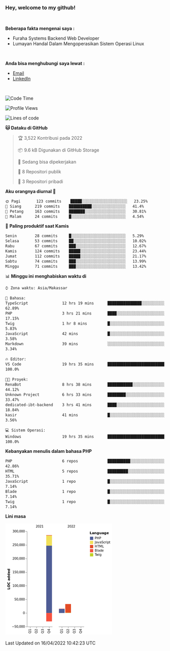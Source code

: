 <h3>Hey, welcome to my github!</h3>

<br>

<p><strong>Beberapa fakta mengenai saya :</strong></p>

<ul>
  <li>Furaha Systems Backend Web Developer</li>
  <li>Lumayan Handal Dalam Mengoperasikan Sistem Operasi Linux</li>
</ul>

<br>

<p><strong>Anda bisa menghubungi saya lewat :</strong></p>

<ul>
  <li><a href="mailto:renaldiapriyanto419@gmail.com">Email</a></li>
  <li><a href="https://www.linkedin.com/in/renaldi-kadang-314314206/">LinkedIn</a></li>
</ul>

<br>

<!--START_SECTION:waka-->
![Code Time](http://img.shields.io/badge/Code%20Time-81%20hrs%202%20mins-blue)

![Profile Views](http://img.shields.io/badge/Profil%20dilihat-3-blue)

![Lines of code](https://img.shields.io/badge/Sejak%20Hello%20World%20aku%20telah%20menulis-304%20Thousand%20baris%20kode-blue)

**🐱 Dataku di GitHub** 

> 🏆 3,522 Kontribusi pada 2022
 > 
> 📦 9.6 kB Digunakan di GitHub Storage 
 > 
> 💼 Sedang bisa dipekerjakan
 > 
> 📜 8 Repositori publik 
 > 
> 🔑 3 Repositori pribadi  
 > 
**Aku orangnya diurnal 🐤** 

```text
🌞 Pagi       123 commits    █████░░░░░░░░░░░░░░░░░░░░   23.25% 
🌆 Siang      219 commits    ██████████░░░░░░░░░░░░░░░   41.4% 
🌃 Petang     163 commits    ███████░░░░░░░░░░░░░░░░░░   30.81% 
🌙 Malam      24 commits     █░░░░░░░░░░░░░░░░░░░░░░░░   4.54%

```
📅 **Paling produktif saat Kamis** 

```text
Senin        28 commits     █░░░░░░░░░░░░░░░░░░░░░░░░   5.29% 
Selasa       53 commits     ██░░░░░░░░░░░░░░░░░░░░░░░   10.02% 
Rabu         67 commits     ███░░░░░░░░░░░░░░░░░░░░░░   12.67% 
Kamis        124 commits    █████░░░░░░░░░░░░░░░░░░░░   23.44% 
Jumat        112 commits    █████░░░░░░░░░░░░░░░░░░░░   21.17% 
Sabtu        74 commits     ███░░░░░░░░░░░░░░░░░░░░░░   13.99% 
Minggu       71 commits     ███░░░░░░░░░░░░░░░░░░░░░░   13.42%

```


📊 **Minggu ini menghabiskan waktu di** 

```text
⌚︎ Zona waktu: Asia/Makassar

💬 Bahasa: 
TypeScript               12 hrs 19 mins      ███████████████░░░░░░░░░░   62.89% 
PHP                      3 hrs 21 mins       ████░░░░░░░░░░░░░░░░░░░░░   17.15% 
Twig                     1 hr 8 mins         █░░░░░░░░░░░░░░░░░░░░░░░░   5.83% 
JavaScript               42 mins             █░░░░░░░░░░░░░░░░░░░░░░░░   3.58% 
Markdown                 39 mins             ░░░░░░░░░░░░░░░░░░░░░░░░░   3.34%

🔥 Editor: 
VS Code                  19 hrs 35 mins      █████████████████████████   100.0%

🐱‍💻 Proyek: 
RenaBot                  8 hrs 38 mins       ███████████░░░░░░░░░░░░░░   44.12% 
Unknown Project          6 hrs 33 mins       ████████░░░░░░░░░░░░░░░░░   33.47% 
dedicated-ibt-backend    3 hrs 41 mins       ████░░░░░░░░░░░░░░░░░░░░░   18.84% 
kasir                    41 mins             █░░░░░░░░░░░░░░░░░░░░░░░░   3.56%

💻 Sistem Operasi: 
Windows                  19 hrs 35 mins      █████████████████████████   100.0%

```

**Kebanyakan menulis dalam bahasa PHP** 

```text
PHP                      6 repos             ██████████░░░░░░░░░░░░░░░   42.86% 
HTML                     5 repos             █████████░░░░░░░░░░░░░░░░   35.71% 
JavaScript               1 repo              █░░░░░░░░░░░░░░░░░░░░░░░░   7.14% 
Blade                    1 repo              █░░░░░░░░░░░░░░░░░░░░░░░░   7.14% 
Twig                     1 repo              █░░░░░░░░░░░░░░░░░░░░░░░░   7.14%

```


**Lini masa**

![Chart not found](https://raw.githubusercontent.com/Sylent-Sys/Sylent-Sys/main/charts/bar_graph.png) 


 Last Updated on 16/04/2022 10:42:23 UTC
<!--END_SECTION:waka-->
